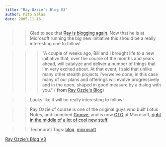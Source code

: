 ```yaml
---
title: "Ray Ozzie’s Blog V3"
author: Pito Salas
date: 2005-11-16
---
```



>>

>> Glad to see that [Ray is blogging
again](<http://spaces.msn.com/members/rayozzie/>). Now that he is at Microsoft
running the big new initiative this should be a really interesting one to
follow!

>>

>>> "A couple of weeks ago, Bill and I brought life to a new initiative that,
over the course of the months and years ahead, will catalyze and deliver a
number of things that I'm very excited about. At that event, I said that
unlike many other stealth projects I've/we've done, in this case many of our
plans and offerings will evolve progressively and in the open, shaped in good
measure by a dialog with you." ( **from** [Ray Ozzie's
Blog](<http://spaces.msn.com/members/rayozzie/>))

>>

>> Looks like it will be really interesting to follow!

>>

>> Ray Ozzie of course is one of the original guys who built Lotus Notes, and
launched [Groove](<http://www.groove.net/home/index.cfm>), and is now
[CTO](<http://www.microsoft.com/presspass/exec/ozzie/default.mspx>) at
Microsoft, [right in the middle of a lot of cool new
stuff](</weblogs/archives/000951.php>).

>>

>> Technorati Tags: [blog](<http://www.technorati.com/tag/blog>),
[microsoft](<http://www.technorati.com/tag/microsoft>)


[Ray Ozzie’s Blog V3](None)
